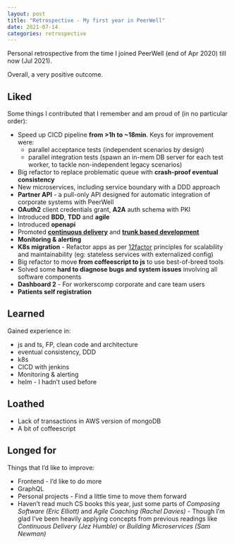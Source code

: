 ```yaml
---
layout: post
title: "Retrospective - My first year in PeerWell"
date: 2021-07-14
categories: retrospective
---
```


Personal retrospective from the time I joined PeerWell (end of Apr 2020) till now (Jul 2021).

Overall, a very positive outcome.

## Liked

Some things I contributed that I remember and am proud of (in no particular order):

- Speed up CICD pipeline **from >1h to ~18min**. Keys for improvement were:
  - parallel acceptance tests (independent scenarios by design)
  - parallel integration tests (spawn an in-mem DB server for each test worker, to tackle non-independent legacy scenarios)
- Big refactor to replace problematic queue with **crash-proof eventual consistency**
- New microservices, including service boundary with a DDD approach
- **Partner API** - a pull-only API designed for automatic integration of corporate systems with PeerWell
- **OAuth2** client credentials grant, **A2A** auth schema with PKI
- Introduced **BDD**, **TDD** and **agile**
- Introduced **openapi**
- Promoted [**continuous delivery**](https://continuousdelivery.com/) and [**trunk based development**](https://trunkbaseddevelopment.com/)
- **Monitoring & alerting**
- **K8s migration** - Refactor apps as per [12factor](https://12factor.net/) principles for scalability and maintainability (eg: stateless services with externalized config)
- Big refactor to move **from coffeescript to js** to use best-of-breed tools
- Solved some **hard to diagnose bugs and system issues** involving all software components
- **Dashboard 2** - For workerscomp corporate and care team users
- **Patients self registration**

## Learned

Gained experience in:

- js and ts, FP, clean code and architecture
- eventual consistency, DDD
- k8s
- CICD with jenkins
- Monitoring & alerting
- helm - I hadn’t used before

## Loathed

- Lack of transactions in AWS version of mongoDB
- A bit of coffeescript

## Longed for

Things that I’d like to improve:

- Frontend - I’d like to do more
- GraphQL
- Personal projects - Find a little time to move them forward
- Haven’t read much CS books this year, just some parts of _Composing Software (Eric Elliott)_ and _Agile Coaching (Rachel Davies)_ - Though I’m glad I’ve been heavily applying concepts from previous readings like _Continuous Delivery (Jez Humble)_ or _Building Microservices (Sam Newman)_
